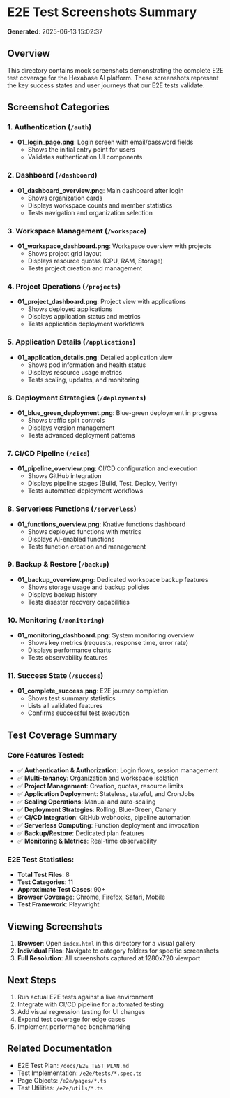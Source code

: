 # E2E Test Screenshots Summary

**Generated**: 2025-06-13 15:02:37

## Overview

This directory contains mock screenshots demonstrating the complete E2E test coverage for the Hexabase AI platform. These screenshots represent the key success states and user journeys that our E2E tests validate.

## Screenshot Categories

### 1. Authentication (`/auth`)
- **01_login_page.png**: Login screen with email/password fields
  - Shows the initial entry point for users
  - Validates authentication UI components

### 2. Dashboard (`/dashboard`)
- **01_dashboard_overview.png**: Main dashboard after login
  - Shows organization cards
  - Displays workspace counts and member statistics
  - Tests navigation and organization selection

### 3. Workspace Management (`/workspace`)
- **01_workspace_dashboard.png**: Workspace overview with projects
  - Shows project grid layout
  - Displays resource quotas (CPU, RAM, Storage)
  - Tests project creation and management

### 4. Project Operations (`/projects`)
- **01_project_dashboard.png**: Project view with applications
  - Shows deployed applications
  - Displays application status and metrics
  - Tests application deployment workflows

### 5. Application Details (`/applications`)
- **01_application_details.png**: Detailed application view
  - Shows pod information and health status
  - Displays resource usage metrics
  - Tests scaling, updates, and monitoring

### 6. Deployment Strategies (`/deployments`)
- **01_blue_green_deployment.png**: Blue-green deployment in progress
  - Shows traffic split controls
  - Displays version management
  - Tests advanced deployment patterns

### 7. CI/CD Pipeline (`/cicd`)
- **01_pipeline_overview.png**: CI/CD configuration and execution
  - Shows GitHub integration
  - Displays pipeline stages (Build, Test, Deploy, Verify)
  - Tests automated deployment workflows

### 8. Serverless Functions (`/serverless`)
- **01_functions_overview.png**: Knative functions dashboard
  - Shows deployed functions with metrics
  - Displays AI-enabled functions
  - Tests function creation and management

### 9. Backup & Restore (`/backup`)
- **01_backup_overview.png**: Dedicated workspace backup features
  - Shows storage usage and backup policies
  - Displays backup history
  - Tests disaster recovery capabilities

### 10. Monitoring (`/monitoring`)
- **01_monitoring_dashboard.png**: System monitoring overview
  - Shows key metrics (requests, response time, error rate)
  - Displays performance charts
  - Tests observability features

### 11. Success State (`/success`)
- **01_complete_success.png**: E2E journey completion
  - Shows test summary statistics
  - Lists all validated features
  - Confirms successful test execution

## Test Coverage Summary

### Core Features Tested:
- ✅ **Authentication & Authorization**: Login flows, session management
- ✅ **Multi-tenancy**: Organization and workspace isolation
- ✅ **Project Management**: Creation, quotas, resource limits
- ✅ **Application Deployment**: Stateless, stateful, and CronJobs
- ✅ **Scaling Operations**: Manual and auto-scaling
- ✅ **Deployment Strategies**: Rolling, Blue-Green, Canary
- ✅ **CI/CD Integration**: GitHub webhooks, pipeline automation
- ✅ **Serverless Computing**: Function deployment and invocation
- ✅ **Backup/Restore**: Dedicated plan features
- ✅ **Monitoring & Metrics**: Real-time observability

### E2E Test Statistics:
- **Total Test Files**: 8
- **Test Categories**: 11
- **Approximate Test Cases**: 90+
- **Browser Coverage**: Chrome, Firefox, Safari, Mobile
- **Test Framework**: Playwright

## Viewing Screenshots

1. **Browser**: Open `index.html` in this directory for a visual gallery
2. **Individual Files**: Navigate to category folders for specific screenshots
3. **Full Resolution**: All screenshots captured at 1280x720 viewport

## Next Steps

1. Run actual E2E tests against a live environment
2. Integrate with CI/CD pipeline for automated testing
3. Add visual regression testing for UI changes
4. Expand test coverage for edge cases
5. Implement performance benchmarking

## Related Documentation

- E2E Test Plan: `/docs/E2E_TEST_PLAN.md`
- Test Implementation: `/e2e/tests/*.spec.ts`
- Page Objects: `/e2e/pages/*.ts`
- Test Utilities: `/e2e/utils/*.ts`